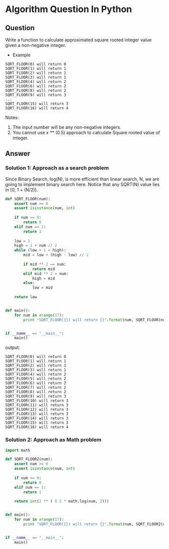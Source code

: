 Algorithm Question In Python
============================

## Question


Write a function to calculate approximated square rooted integer value given a non-negative integer.

- Example
```
SQRT_FLOOR(0) will return 0
SQRT_FLOOR(1) will return 1
SQRT_FLOOR(2) will return 1
SQRT_FLOOR(3) will return 1
SQRT_FLOOR(4) will return 2
SQRT_FLOOR(6) will return 2
SQRT_FLOOR(8) will return 2
SQRT_FLOOR(9) will return 3
...
SQRT_FLOOR(15) will return 3
SQRT_FLOOR(16) will return 4
```

Notes:
1. The input number will be any non-negative integers.
2. You cannot use x ** (0.5) approach to calculate Square rooted value of integer.


## Answer

### Solution 1: Approach as a search problem

Since Binary Search, log(N), is more efficient than linear search, N, we are going to implement binary search here.
Notice that any SQRT(N) value lies in [0, 1 + (N/2)].

```python
def SQRT_FLOOR(num):
    assert num >= 0
    assert isinstance(num, int)
    
    if num == 0:
        return 0
    elif num == 1:
        return 1
    
    low = 1
    high = 1 + num // 2
    while (low + 1 < high):
        mid = low + (high - low) // 2
        
        if mid ** 2 == num:
            return mid
        elif mid ** 2 > num:
            high = mid
        else:
            low = mid
    
    return low


def main():
    for num in xrange(17):
        print "SQRT_FLOOR({}) will return {}".format(num, SQRT_FLOOR(num))


if __name__ == "__main__":
    main()
```

output:

```
SQRT_FLOOR(0) will return 0
SQRT_FLOOR(1) will return 1
SQRT_FLOOR(2) will return 1
SQRT_FLOOR(3) will return 1
SQRT_FLOOR(4) will return 2
SQRT_FLOOR(5) will return 2
SQRT_FLOOR(6) will return 2
SQRT_FLOOR(7) will return 2
SQRT_FLOOR(8) will return 2
SQRT_FLOOR(9) will return 3
SQRT_FLOOR(10) will return 3
SQRT_FLOOR(11) will return 3
SQRT_FLOOR(12) will return 3
SQRT_FLOOR(13) will return 3
SQRT_FLOOR(14) will return 3
SQRT_FLOOR(15) will return 3
SQRT_FLOOR(16) will return 4
```


### Solution 2: Approach as Math problem 

```python
import math

def SQRT_FLOOR2(num):
    assert num >= 0
    assert isinstance(num, int)
    
    if num == 0:
        return 0
    elif num == 1:
        return 1
    
    return int(2 ** ( 0.5 * math.log(num, 2)))


def main():
    for num in xrange(17):
        print "SQRT_FLOOR({}) will return {}".format(num, SQRT_FLOOR2(num))


if __name__ == "__main__":
    main()
```